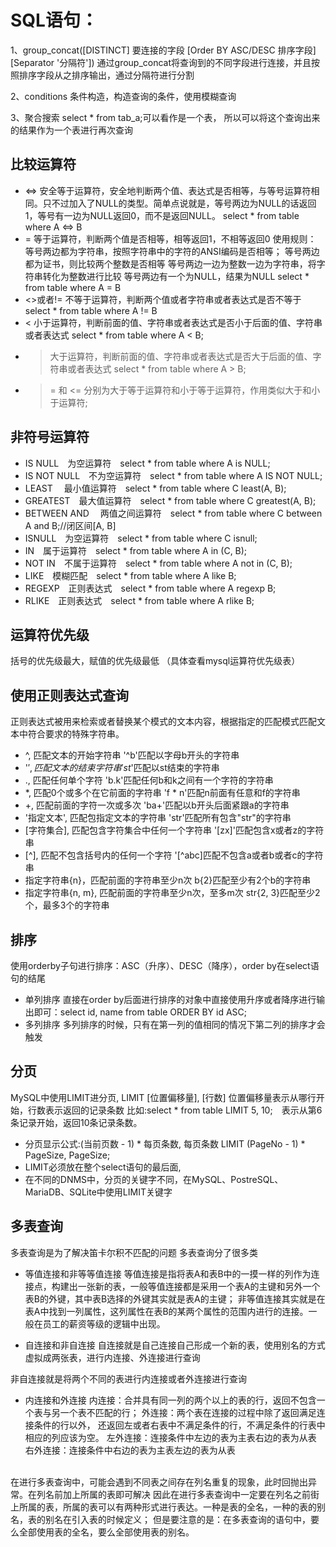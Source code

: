 # SQL语句：

1、group_concat([DISTINCT] 要连接的字段 [Order BY ASC/DESC 排序字段] [Separator '分隔符'])
通过group_concat将查询到的不同字段进行连接，并且按照排序字段从之排序输出，通过分隔符进行分割

2、conditions 条件构造，构造查询的条件，使用模糊查询

3、聚合搜索
select * from tab_a;可以看作是一个表， 所以可以将这个查询出来的结果作为一个表进行再次查询

## 比较运算符
* <=>    安全等于运算符，安全地判断两个值、表达式是否相等，与等号运算符相同。只不过加入了NULL的类型。简单点说就是，等号两边为NULL的话返回1，等号有一边为NULL返回0，而不是返回NULL。
 select * from table where A <=> B
* =      等于运算符，判断两个值是否相等，相等返回1，不相等返回0
使用规则：
等号两边都为字符串，按照字符串中的字符的ANSI编码是否相等；
等号两边都为证书，则比较两个整数是否相等
等号两边一边为整数一边为字符串，将字符串转化为整数进行比较
等号两边有一个为NULL，结果为NULL
 select * from table where A = B
* <>或者!=  不等于运算符，判断两个值或者字符串或者表达式是否不等于 select * from table where A != B
* <    小于运算符，判断前面的值、字符串或者表达式是否小于后面的值、字符串或者表达式 select * from table where A < B;
* >    大于运算符，判断前面的值、字符串或者表达式是否大于后面的值、字符串或者表达式     select * from table where A > B;
* >= 和 <=  分别为大于等于运算符和小于等于运算符，作用类似大于和小于运算符;

## 非符号运算符
* IS NULL&emsp;为空运算符&emsp;select * from table where A is NULL;      
* IS NOT NULL&emsp;不为空运算符&emsp;select * from table where A IS NOT NULL;
* LEAST &emsp;最小值运算符&emsp;select * from table where C least(A, B);
* GREATEST&emsp;最大值运算符&emsp;select * from table where C greatest(A, B);
* BETWEEN AND &emsp;两值之间运算符&emsp;select * from table where C between A and B;//闭区间[A, B]
* ISNULL&emsp;为空运算符&emsp;select * from table where C isnull;
* IN&emsp;属于运算符&emsp;select * from table where A in (C, B);
* NOT IN&emsp;不属于运算符&emsp;select * from table where A not in (C, B);
* LIKE&emsp;模糊匹配&emsp;select * from table where A like B;
* REGEXP&emsp;正则表达式&emsp;select * from table where A regexp B;
* RLIKE&emsp;正则表达式&emsp;select * from table where A rlike B;

## 运算符优先级
括号的优先级最大，赋值的优先级最低 （具体查看mysql运算符优先级表）

##  使用正则表达式查询
正则表达式被用来检索或者替换某个模式的文本内容，根据指定的匹配模式匹配文本中符合要求的特殊字符串。
*  ^, 匹配文本的开始字符串     '^b'匹配以字母b开头的字符串
*  '$', 匹配文本的结束字符串     'st$'匹配以st结束的字符串
*  ., 匹配任何单个字符         'b.k'匹配任何b和k之间有一个字符的字符串
*  *, 匹配0个或多个在它前面的字符串     'f * n'匹配n前面有任意和f的字符串
*  +, 匹配前面的字符一次或多次  'ba+'匹配以b开头后面紧跟a的字符串
*  '指定文本', 匹配包指定文本的字符串   'str'匹配所有包含"str"的字符串
*  [字符集合], 匹配包含字符集合中任何一个字符串     '[zx]'匹配包含x或者z的字符串
*  [^], 匹配不包含括号内的任何一个字符  '[^abc]匹配不包含a或者b或者c的字符串
*  指定字符串{n}，匹配前面的字符串至少n次   b{2}匹配至少有2个b的字符串
*  指定字符串{n, m}, 匹配前面的字符串至少n次，至多m次   str{2, 3}匹配至少2个，最多3个的字符串

## 排序
使用orderby子句进行排序：ASC（升序）、DESC（降序），order by在select语句的结尾
* 单列排序
直接在order by后面进行排序的对象中直接使用升序或者降序进行输出即可：select id, name from table ORDER BY id ASC;
* 多列排序
多列排序的时候，只有在第一列的值相同的情况下第二列的排序才会触发

## 分页
MySQL中使用LIMIT进分页, LIMIT [位置偏移量], [行数]
位置偏移量表示从哪行开始，行数表示返回的记录条数
比如:select * from table LIMIT 5, 10;&emsp;表示从第6条记录开始，返回10条记录条数。

* 分页显示公式:(当前页数 - 1) * 每页条数, 每页条数
LIMIT (PageNo - 1) * PageSize, PageSize;
* LIMIT必须放在整个select语句的最后面, 
* 在不同的DNMS中，分页的关键字不同，在MySQL、PostreSQL、MariaDB、SQLite中使用LIMIT关键字

## 多表查询
多表查询是为了解决笛卡尔积不匹配的问题
多表查询分了很多类
* 等值连接和非等等值连接
等值连接是指将表A和表B中的一摸一样的列作为连接点，构建出一张新的表，一般等值连接都是采用一个表A的主键和另外一个表B的外键，其中表B选择的外键其实就是表A的主键；
非等值连接其实就是在表A中找到一列属性，这列属性在表B的某两个属性的范围内进行的连接。一般在员工的薪资等级的逻辑中出现。

* 自连接和非自连接
自连接就是自己连接自己形成一个新的表，使用别名的方式虚拟成两张表，进行内连接、外连接进行查询

非自连接就是将两个不同的表进行内连接或者外连接进行查询
* 内连接和外连接
内连接：合并具有同一列的两个以上的表的行，返回不包含一个表与另一个表不匹配的行；
外连接：两个表在连接的过程中除了返回满足连接条件的行以外， 还返回左或者右表中不满足条件的行，不满足条件的行表中相应的列应该为空。
左外连接：连接条件中左边的表为主表右边的表为从表
右外连接：连接条件中右边的表为主表左边的表为从表

<br>
在进行多表查询中，可能会遇到不同表之间存在列名重复的现象，此时回抛出异常。在列名前加上所属的表即可解决
因此在进行多表查询中一定要在列名之前街上所属的表，所属的表可以有两种形式进行表达。一种是表的全名，一种的表的别名，表的别名在引入表的时候定义；
但是要注意的是：在多表查询的语句中，要么全部使用表的全名，要么全部使用表的别名。